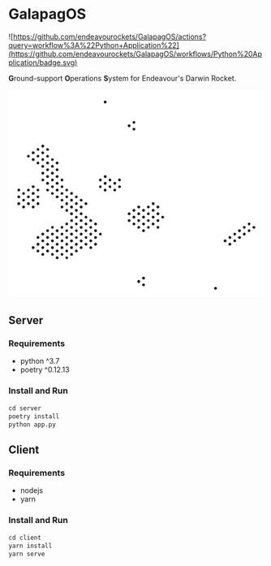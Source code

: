 # GalapagOS
![https://github.com/endeavourockets/GalapagOS/actions?query=workflow%3A%22Python+Application%22](https://github.com/endeavourockets/GalapagOS/workflows/Python%20Application/badge.svg)

**G**round-support **O**perations **S**ystem for Endeavour's Darwin Rocket.

![the galapagos islands](./island.svg)

## Server

### Requirements

  - python ^3.7
  - poetry ^0.12.13

### Install and Run

````
cd server
poetry install
python app.py
````

## Client

### Requirements

  - nodejs
  - yarn

### Install and Run

````
cd client
yarn install
yarn serve
````
